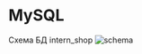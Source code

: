 # MySQL
Схема БД intern_shop
![schema](https://github.com/user-attachments/assets/0f27571e-1da2-4d50-9f49-8ab92bd99cb6)

